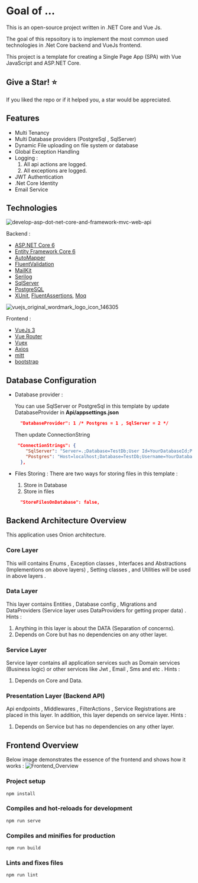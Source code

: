 Goal of ...
=====================
This is an open-source project written in .NET Core and Vue Js.

The goal of this repsoitory is to implement the most common used technologies in .Net Core backend and VueJs frontend.

This project is a template for creating a Single Page App (SPA) with Vue JavaScript and ASP.NET Core.

## Give a Star! :star:
If you liked the repo or if it helped you, a star would be appreciated.

## Features
* Multi Tenancy
* Multi Database providers (PostgreSql , SqlServer)
* Dynamic File uploading on file system or database
* Global Exception Handling
* Logging :
    1. All api actions are logged.
    2. All exceptions are logged.
* JWT Authentication
* .Net Core Identity
* Email Service

## Technologies

![develop-asp-dot-net-core-and-framework-mvc-web-api](https://user-images.githubusercontent.com/39926422/124902258-02652a80-dff8-11eb-9f45-e3c10d77a17f.png)

Backend :

* [ASP.NET Core 6](https://docs.microsoft.com/en-us/aspnet/core/?view=aspnetcore-6.0)
* [Entity Framework Core 6](https://docs.microsoft.com/en-us/ef/core/)
* [AutoMapper](https://automapper.org/)
* [FluentValidation](https://fluentvalidation.net/)
* [MailKit](https://www.nuget.org/packages/MailKit/)
* [Serilog](https://serilog.net/)
* [SqlServer](https://www.microsoft.com/en-us/sql-server/sql-server-2019)
* [PostgreSQL](https://www.postgresql.org/)
* [XUnit](https://xunit.net/), [FluentAssertions](https://fluentassertions.com/), [Moq](https://github.com/moq)

![vuejs_original_wordmark_logo_icon_146305](https://user-images.githubusercontent.com/39926422/124902999-c088b400-dff8-11eb-982f-0d8a95f8ccf1.png)

Frontend :

* [VueJs 3](https://vuejs.org/) 
* [Vue Router](https://router.vuejs.org/)
* [Vuex](https://next.vuex.vuejs.org/)
* [Axios](https://github.com/axios/axios)
* [mitt](https://github.com/developit/mitt)
* [bootstrap](https://getbootstrap.com/)

## Database Configuration
* Database provider :

    You can use SqlServer or PostgreSql in this template by update DatabaseProvider in **Api/appsettings.json** 
    ```json
      "DatabaseProvider": 1 /* Postgres = 1 , SqlServer = 2 */
    ```
    Then update ConnectionString 
    ```json
     "ConnectionStrings": {
        "SqlServer": "Server=.;Database=TestDb;User Id=YourDatabaseId;Password=YourDatabasePassword",
        "Postgres": "Host=localhost;Database=TestDb;Username=YourDatabaseUsername;Password=YourDatabasePassword"
      },
    ```

* Files Storing :
    There are two ways for storing files in this template :
    1. Store in Database
    2. Store in files

    ```json
      "StoreFilesOnDatabase": false,
    ```

## Backend Architecture Overview

This application uses Onion architecture.

### Core Layer
This will contains Enums , Exception classes , Interfaces and Abstractions (Implementions on above layers) , Setting classes , and Utilities will be used in above layers .

### Data Layer
This layer contains Entities , Database config , Migrations and DataProviders (Service layer uses DataProviders for getting proper data) .
Hints : 
1) Anything in this layer is about the DATA (Separation of concerns).
2) Depends on Core but has no dependencies on any other layer.

### Service Layer
Service layer contains all application services such as Domain services (Business logic) or other services like Jwt , Email , Sms and etc .
Hints : 
1) Depends on Core and Data.

### Presentation Layer (Backend API)

Api endpoints , Middlewares , FilterActions , Service Registrations are placed in this layer.
In addition, this layer depends on service layer.
Hints : 
1) Depends on Service but has no dependencies on any other layer.

## Frontend Overview
Below image demonstrates the essence of the frontend and shows how it works :
![Frontend_Overview](https://user-images.githubusercontent.com/39926422/121818798-97e1f880-cc9e-11eb-944f-d20df0853c18.png)

### Project setup
```
npm install
```

### Compiles and hot-reloads for development
```
npm run serve
```

### Compiles and minifies for production
```
npm run build
```

### Lints and fixes files
```
npm run lint
```
